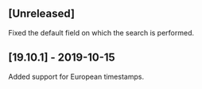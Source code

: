 ## [Unreleased]
Fixed the default field on which the search is performed.

## [19.10.1] - 2019-10-15
Added support for European timestamps.
